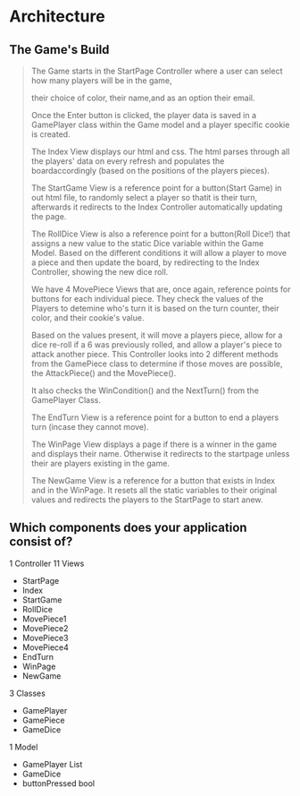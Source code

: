 # Architecture
## The Game's Build
>
>The Game starts in the StartPage Controller where a user can select how many players will be in the game,
>
>their choice of color, their name,and as an option their email. 
>
>Once the Enter button is clicked, the player data is saved in a GamePlayer class within the Game model and a player specific cookie is created.
>
>The Index View displays our html and css. The html parses through all the players' data on every refresh and populates the boardaccordingly (based on the positions of the players pieces). 
>
>The StartGame View is a reference point for a button(Start Game) in out html file, to randomly select a player so thatit is their turn, afterwards it redirects to the Index Controller automatically updating the page.
>
>The RollDice View is also a reference point for a button(Roll Dice!) that assigns a new value to the static Dice variable within the Game Model. Based on the different conditions it will allow a player to move a piece and then update the board, by redirecting to the Index Controller, showing the new dice roll.
>
>We have 4 MovePiece Views that are, once again, reference points for buttons for each individual piece. They check the values of the Players to detemine who's turn it is based on the turn counter, their color, and their cookie's value.
>
>Based on the values present, it will move a players piece, allow for a dice re-roll if a 6 was previously rolled, and allow a player's piece to attack another piece. This Controller looks into 2 different methods from the GamePiece class to determine if those moves are possible, the AttackPiece() and the MovePiece(). 
>
>It also checks the WinCondition() and the NextTurn() from the GamePlayer Class.
>
>The EndTurn View is a reference point for a button to end a players turn (incase they cannot move).
>
>The WinPage View displays a page if there is a winner in the game and displays their name. Otherwise it redirects to the startpage unless their are players existing in the game.
>
>The NewGame View is a reference for a button that exists in Index and in the WinPage. It resets all the static variables to their original values and redirects the players to the StartPage to start anew.

## Which components does your application consist of?
1 Controller
11 Views
* StartPage
* Index
* StartGame
* RollDice
* MovePiece1
* MovePiece2
* MovePiece3
* MovePiece4
* EndTurn
* WinPage
* NewGame
>
>
3 Classes
* GamePlayer
* GamePiece
* GameDice
>
>
1 Model
* GamePlayer List
* GameDice
* buttonPressed bool





